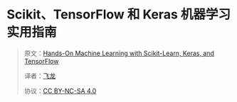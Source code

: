 # Scikit、TensorFlow 和 Keras 机器学习实用指南

> 原文：[Hands-On Machine Learning with Scikit-Learn, Keras, and TensorFlow](https://zh.annas-archive.org/md5/6b3baae86ec7cf1b4f4f9b8276ea0922)
>
> 译者：[飞龙](https://github.com/wizardforcel)
>
> 协议：[CC BY-NC-SA 4.0](http://creativecommons.org/licenses/by-nc-sa/4.0/)
